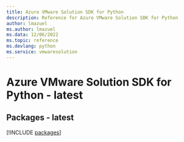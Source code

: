 ```yaml
---
title: Azure VMware Solution SDK for Python
description: Reference for Azure VMware Solution SDK for Python
author: lmazuel
ms.author: lmazuel
ms.data: 12/06/2022
ms.topic: reference
ms.devlang: python
ms.service: vmwaresolution
---
```

# Azure VMware Solution SDK for Python - latest
## Packages - latest
[!INCLUDE [packages](vmware-solution-index.md)]